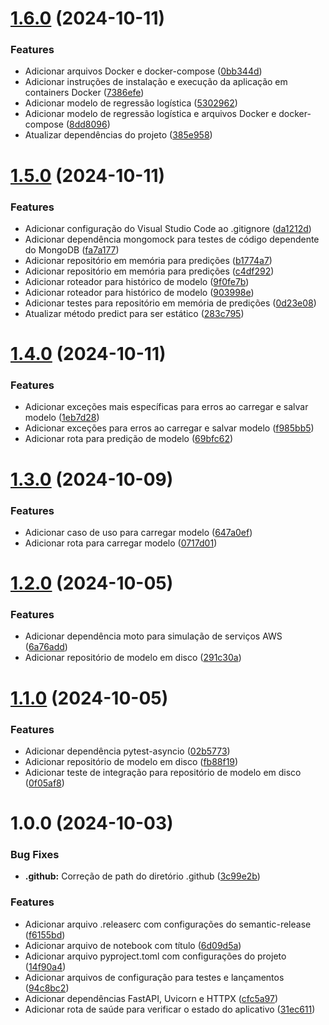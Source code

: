 # [1.6.0](https://github.com/ernane/case-machine-learning-engineer-pleno/compare/v1.5.0...v1.6.0) (2024-10-11)


### Features

* Adicionar arquivos Docker e docker-compose ([0bb344d](https://github.com/ernane/case-machine-learning-engineer-pleno/commit/0bb344dbe8ae6742b1826276ae203009e36cc4b3))
* Adicionar instruções de instalação e execução da aplicação em containers Docker ([7386efe](https://github.com/ernane/case-machine-learning-engineer-pleno/commit/7386efe9b8e80752cc40749808bddaefe864ef4d))
* Adicionar modelo de regressão logística ([5302962](https://github.com/ernane/case-machine-learning-engineer-pleno/commit/53029620ba16fae28f4dcdd8b2b6fcd523698d19))
* Adicionar modelo de regressão logística e arquivos Docker e docker-compose ([8dd8096](https://github.com/ernane/case-machine-learning-engineer-pleno/commit/8dd809622c2e42e4f3de22b65aa9a2dd1147f01a))
* Atualizar dependências do projeto ([385e958](https://github.com/ernane/case-machine-learning-engineer-pleno/commit/385e958e85bad6a526bb02864085970d6273ab93))

# [1.5.0](https://github.com/ernane/case-machine-learning-engineer-pleno/compare/v1.4.0...v1.5.0) (2024-10-11)


### Features

* Adicionar configuração do Visual Studio Code ao .gitignore ([da1212d](https://github.com/ernane/case-machine-learning-engineer-pleno/commit/da1212d616bfca5f1c538fff0dcbdfbef86f0838))
* Adicionar dependência mongomock para testes de código dependente do MongoDB ([fa7a177](https://github.com/ernane/case-machine-learning-engineer-pleno/commit/fa7a1770346a878c9afd29d248f75b3401c0e348))
* Adicionar repositório em memória para predições ([b1774a7](https://github.com/ernane/case-machine-learning-engineer-pleno/commit/b1774a742e5f75b7d8b55f4d9d022dc02a0e4dc1))
* Adicionar repositório em memória para predições ([c4df292](https://github.com/ernane/case-machine-learning-engineer-pleno/commit/c4df292116e6d745f85e442896e7d797ca00ada4))
* Adicionar roteador para histórico de modelo ([9f0fe7b](https://github.com/ernane/case-machine-learning-engineer-pleno/commit/9f0fe7b52bd1c93c13d4122d45abc30c4ce794e7))
* Adicionar roteador para histórico de modelo ([903998e](https://github.com/ernane/case-machine-learning-engineer-pleno/commit/903998e3cb38d80c5c573a02b24ac26f02245044))
* Adicionar testes para repositório em memória de predições ([0d23e08](https://github.com/ernane/case-machine-learning-engineer-pleno/commit/0d23e08006d2e0114bd83d3ce5ea604990caf57d))
* Atualizar método predict para ser estático ([283c795](https://github.com/ernane/case-machine-learning-engineer-pleno/commit/283c7958ae8fa76f872d26687221c5222afdcdef))

# [1.4.0](https://github.com/ernane/case-machine-learning-engineer-pleno/compare/v1.3.0...v1.4.0) (2024-10-11)


### Features

* Adicionar exceções mais específicas para erros ao carregar e salvar modelo ([1eb7d28](https://github.com/ernane/case-machine-learning-engineer-pleno/commit/1eb7d28cecbc301bd57ba92d0b5d100738cfbd65))
* Adicionar exceções para erros ao carregar e salvar modelo ([f985bb5](https://github.com/ernane/case-machine-learning-engineer-pleno/commit/f985bb5e4800c6051fba68f5c796f08bcdd2b23d))
* Adicionar rota para predição de modelo ([69bfc62](https://github.com/ernane/case-machine-learning-engineer-pleno/commit/69bfc6221555500dc96514f932276fdb318f117e))

# [1.3.0](https://github.com/ernane/case-machine-learning-engineer-pleno/compare/v1.2.0...v1.3.0) (2024-10-09)


### Features

* Adicionar caso de uso para carregar modelo ([647a0ef](https://github.com/ernane/case-machine-learning-engineer-pleno/commit/647a0eff916067c67190daddf46bd5189a24619e))
* Adicionar rota para carregar modelo ([0717d01](https://github.com/ernane/case-machine-learning-engineer-pleno/commit/0717d0164553c6c00a66eaf9ac47b8edaccae6f8))

# [1.2.0](https://github.com/ernane/case-machine-learning-engineer-pleno/compare/v1.1.0...v1.2.0) (2024-10-05)


### Features

* Adicionar dependência moto para simulação de serviços AWS ([6a76add](https://github.com/ernane/case-machine-learning-engineer-pleno/commit/6a76add0eb38e1ba084887da11976a4f64c87839))
* Adicionar repositório de modelo em disco ([291c30a](https://github.com/ernane/case-machine-learning-engineer-pleno/commit/291c30ac7e7f7de14042ecd178cc60fb79dfd790))

# [1.1.0](https://github.com/ernane/case-machine-learning-engineer-pleno/compare/v1.0.0...v1.1.0) (2024-10-05)


### Features

* Adicionar dependência pytest-asyncio ([02b5773](https://github.com/ernane/case-machine-learning-engineer-pleno/commit/02b57732eea3b5335a303dbf214d6a4e54187ed1))
* Adicionar repositório de modelo em disco ([fb88f19](https://github.com/ernane/case-machine-learning-engineer-pleno/commit/fb88f19513e4020653172f22b783ebb048a72b93))
* Adicionar teste de integração para repositório de modelo em disco ([0f05af8](https://github.com/ernane/case-machine-learning-engineer-pleno/commit/0f05af851608646bbe0d5ec00507ad916195d680))

# 1.0.0 (2024-10-03)


### Bug Fixes

* **.github:** Correção de path do diretório .github ([3c99e2b](https://github.com/ernane/case-machine-learning-engineer-pleno/commit/3c99e2bc46db9d93a497b0a4cf61c8b3ab9c9663))


### Features

* Adicionar arquivo .releaserc com configurações do semantic-release ([f6155bd](https://github.com/ernane/case-machine-learning-engineer-pleno/commit/f6155bd410562a1eddcee9cabb1ceb4cb77c966c))
* Adicionar arquivo de notebook com título ([6d09d5a](https://github.com/ernane/case-machine-learning-engineer-pleno/commit/6d09d5a6db92ffea169448de80bacaf401998be4))
* Adicionar arquivo pyproject.toml com configurações do projeto ([14f90a4](https://github.com/ernane/case-machine-learning-engineer-pleno/commit/14f90a425899e1094101477e6e7521ab949e30fd))
* Adicionar arquivos de configuração para testes e lançamentos ([94c8bc2](https://github.com/ernane/case-machine-learning-engineer-pleno/commit/94c8bc21ee79c99f56d8b23a298ee623abb99581))
* Adicionar dependências FastAPI, Uvicorn e HTTPX ([cfc5a97](https://github.com/ernane/case-machine-learning-engineer-pleno/commit/cfc5a97cb254de6dc064f0176bb30a96f411ac7c))
* Adicionar rota de saúde para verificar o estado do aplicativo ([31ec611](https://github.com/ernane/case-machine-learning-engineer-pleno/commit/31ec61179d5f01c63d11ce16416e1684ac404acc))
